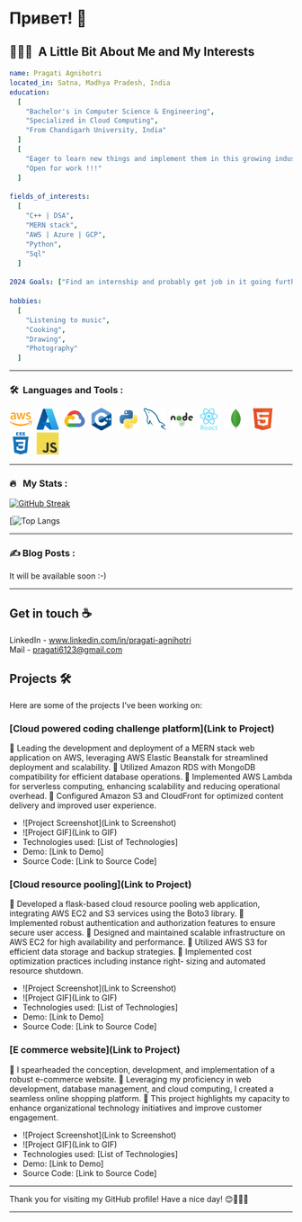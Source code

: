 # Привет! :wave:

<h2> 👨🏻‍💻 &nbsp;A Little Bit About Me and My Interests</h2>

```yaml
name: Pragati Agnihotri
located_in: Satna, Madhya Pradesh, India
education:
  [
    "Bachelor's in Computer Science & Engineering",
    "Specialized in Cloud Computing",
    "From Chandigarh University, India"
  ]
  [
    "Eager to learn new things and implement them in this growing industry",
    "Open for work !!!"
  ]

fields_of_interests:
  [
    "C++ | DSA",
    "MERN stack",
    "AWS | Azure | GCP",
    "Python",
    "Sql"
  ]
  
2024 Goals: ["Find an internship and probably get job in it going further and also aiming to complete a major project"]

hobbies:
  [
    "Listening to music",
    "Cooking",
    "Drawing",
    "Photography"
  ]
```
---
### 🛠 &nbsp;Languages and Tools :
<p>
<img src="https://github.com/devicons/devicon/blob/master/icons/amazonwebservices/amazonwebservices-plain-wordmark.svg" title="AWS" alt="AWS" width="40" height="40"/>&nbsp;
<img src="https://github.com/devicons/devicon/blob/master/icons/azure/azure-original.svg" alt="Azure" width="40" height="40"/>&nbsp;
<img src="https://github.com/devicons/devicon/blob/master/icons/googlecloud/googlecloud-original.svg" alt="GCP" width="40" height="40"/>&nbsp;
<img src="https://github.com/devicons/devicon/blob/master/icons/cplusplus/cplusplus-original.svg" alt="C++" width="40" height="40"/>&nbsp;
<img src="https://github.com/devicons/devicon/blob/master/icons/python/python-original.svg" alt="Python" width="40" height="40"/>&nbsp;
<img src="https://github.com/devicons/devicon/blob/master/icons/mysql/mysql-original.svg" alt="SQL" width="40" height="40"/>&nbsp;
<img src="https://github.com/devicons/devicon/blob/master/icons/nodejs/nodejs-original-wordmark.svg" title="NodeJS" alt="NodeJS" width="40" height="40"/>&nbsp;
<img src="https://github.com/devicons/devicon/blob/master/icons/react/react-original-wordmark.svg" title="React" alt="React" width="40" height="40"/>&nbsp;
<img src="https://github.com/devicons/devicon/blob/master/icons/mongodb/mongodb-original.svg" alt="MongoDB" width="40" height="40"/>&nbsp;
<img src="https://github.com/devicons/devicon/blob/master/icons/html5/html5-original.svg" title="HTML5" alt="HTML" width="40" height="40"/>&nbsp;
<img src="https://github.com/devicons/devicon/blob/master/icons/css3/css3-plain-wordmark.svg"  title="CSS3" alt="CSS" width="40" height="40"/>&nbsp;
<img src="https://github.com/devicons/devicon/blob/master/icons/javascript/javascript-original.svg" title="JavaScript" alt="JavaScript" width="40" height="40"/>&nbsp;
</p>

---

### 🔥 &nbsp; My Stats :

[![GitHub Streak](https://streak-stats.demolab.com?user=PragatiAgnihotri&theme=date-night&border_radius=0.7&date_format=M%20j%5B%2C%20Y%5D&card_width=700)](https://git.io/streak-stats)


[![Top Langs](https://github-readme-stats.vercel.app/api/top-langs/?username=PragatiAgnihotri&layout=compact&theme=vision-friendly-dark)

---

### ✍️ Blog Posts : 
It will be available soon :-)

---  

## Get in touch :coffee:
LinkedIn - www.linkedin.com/in/pragati-agnihotri <br>
Mail - pragati6123@gmail.com <br>

## Projects 🛠️

Here are some of the projects I've been working on: <br>

### [Cloud powered coding challenge platform](Link to Project)

 Leading the development and deployment of a MERN stack web
application on AWS, leveraging AWS Elastic Beanstalk for streamlined
deployment and scalability.
 Utilized Amazon RDS with MongoDB compatibility for efficient
database operations.
 Implemented AWS Lambda for serverless computing, enhancing
scalability and reducing operational overhead.
 Configured Amazon S3 and CloudFront for optimized content delivery
and improved user experience.

- ![Project Screenshot](Link to Screenshot)
- ![Project GIF](Link to GIF)
- Technologies used: [List of Technologies]
- Demo: [Link to Demo]
- Source Code: [Link to Source Code]

### [Cloud resource pooling](Link to Project)

 Developed a flask-based cloud resource pooling web application,
integrating AWS EC2 and S3 services using the Boto3 library.
 Implemented robust authentication and authorization features to
ensure secure user access.
 Designed and maintained scalable infrastructure on AWS EC2 for high
availability and performance.
 Utilized AWS S3 for efficient data storage and backup strategies.
 Implemented cost optimization practices including instance right-
sizing and automated resource shutdown.

- ![Project Screenshot](Link to Screenshot)
- ![Project GIF](Link to GIF)
- Technologies used: [List of Technologies]
- Demo: [Link to Demo]
- Source Code: [Link to Source Code]

### [E commerce website](Link to Project)

 I spearheaded the conception, development, and implementation of a
robust e-commerce website.
 Leveraging my proficiency in web development, database
management, and cloud computing, I created a seamless online
shopping platform.
 This project highlights my capacity to enhance organizational
technology initiatives and improve customer engagement.

- ![Project Screenshot](Link to Screenshot)
- ![Project GIF](Link to GIF)
- Technologies used: [List of Technologies]
- Demo: [Link to Demo]
- Source Code: [Link to Source Code]

---

Thank you for visiting my GitHub profile! Have a nice day! 😊👩‍💻🚀

---
